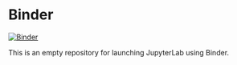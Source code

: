 # Binder

[![Binder](https://img.shields.io/badge/launch-binder-red.svg)](https://mybinder.org/v2/gh/Geo-Python-2022/Binder/main?urlpath=lab)

This is an empty repository for launching JupyterLab using Binder.
